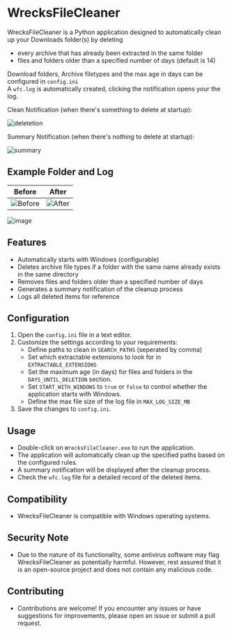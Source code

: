 # WrecksFileCleaner

WrecksFileCleaner is a Python application designed to automatically clean up your Downloads folder(s) by deleting 
   - every archive that has already been extracted in the same folder
   - files and folders older than a specified number of days (default is 14)
     
Download folders, Archive filetypes and the max age in days can be configured in `config.ini`<br>
A `wfc.log` is automatically created, clicking the notification opens your the log.

Clean Notification (when there's something to delete at startup):

![deletetion](https://github.com/wrecks-code/WrecksFileCleaner/assets/29825723/edb167d7-e711-4469-89a9-9b5ec3575fb2)


Summary Notification (when there's nothing to delete at startup):

![summary](https://github.com/wrecks-code/WrecksFileCleaner/assets/29825723/da51103d-449e-4110-802c-2607385bf1e1)


## Example Folder and Log

| Before | After |
| ------ | ----- |
| ![Before](https://github.com/wrecks-code/WrecksFileCleaner/assets/29825723/e2db839d-cbbf-4694-9cdf-4cf720d5f5c6) | ![After](https://github.com/wrecks-code/WrecksFileCleaner/assets/29825723/f4e392f2-1f79-4a7c-a458-3490ef67f0b5) |


![image](https://github.com/wrecks-code/WrecksFileCleaner/assets/29825723/5997b645-5c8a-47a1-8072-05eb0e0ff8c5)



## Features

- Automatically starts with Windows (configurable)
- Deletes archive file types if a folder with the same name already exists in the same directory
- Removes files and folders older than a specified number of days
- Generates a summary notification of the cleanup process
- Logs all deleted items for reference

## Configuration

1. Open the `config.ini` file in a text editor.
2. Customize the settings according to your requirements:
   - Define paths to clean in `SEARCH_PATHS` (seperated by comma)
   - Set which extractable extensions to look for in `EXTRACTABLE_EXTENSIONS`
   - Set the maximum age (in days) for files and folders in the `DAYS_UNTIL_DELETION` section.
   - Set `START_WITH_WINDOWS` to `true` or `false` to control whether the application starts with Windows.
   - Define the max file size of the log file in `MAX_LOG_SIZE_MB`
3. Save the changes to `config.ini`.

## Usage

- Double-click on `WrecksFileCleaner.exe` to run the application.
- The application will automatically clean up the specified paths based on the configured rules.
- A summary notification will be displayed after the cleanup process.
- Check the `wfc.log` file for a detailed record of the deleted items.

## Compatibility

- WrecksFileCleaner is compatible with Windows operating systems.

## Security Note

- Due to the nature of its functionality, some antivirus software may flag WrecksFileCleaner as potentially harmful. However, rest assured that it is an open-source project and does not contain any malicious code.

## Contributing

- Contributions are welcome! If you encounter any issues or have suggestions for improvements, please open an issue or submit a pull request.
